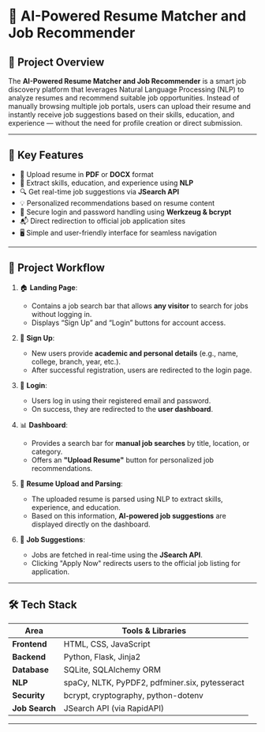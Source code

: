 # 🤖 AI-Powered Resume Matcher and Job Recommender

## 📌 Project Overview  
The **AI-Powered Resume Matcher and Job Recommender** is a smart job discovery platform that leverages Natural Language Processing (NLP) to analyze resumes and recommend suitable job opportunities. Instead of manually browsing multiple job portals, users can upload their resume and instantly receive job suggestions based on their skills, education, and experience — without the need for profile creation or direct submission.

---

## 🎯 Key Features
- 📄 Upload resume in **PDF** or **DOCX** format  
- 🧠 Extract skills, education, and experience using **NLP**  
- 🔍 Get real-time job suggestions via **JSearch API**  
- 💡 Personalized recommendations based on resume content  
- 🔐 Secure login and password handling using **Werkzeug & bcrypt**  
- 📬 Direct redirection to official job application sites  
- 🖥️ Simple and user-friendly interface for seamless navigation  

---

## 🧭 Project Workflow

1. 🏠 **Landing Page**:  
   - Contains a job search bar that allows **any visitor** to search for jobs without logging in.  
   - Displays “Sign Up” and “Login” buttons for account access.

2. 📝 **Sign Up**:  
   - New users provide **academic and personal details** (e.g., name, college, branch, year, etc.).  
   - After successful registration, users are redirected to the login page.

3. 🔐 **Login**:  
   - Users log in using their registered email and password.  
   - On success, they are redirected to the **user dashboard**.

4. 📊 **Dashboard**:  
   - Provides a search bar for **manual job searches** by title, location, or category.  
   - Offers an **"Upload Resume"** button for personalized job recommendations.

5. 📄 **Resume Upload and Parsing**:  
   - The uploaded resume is parsed using NLP to extract skills, experience, and education.  
   - Based on this information, **AI-powered job suggestions** are displayed directly on the dashboard.

6. 🔎 **Job Suggestions**:  
   - Jobs are fetched in real-time using the **JSearch API**.  
   - Clicking "Apply Now" redirects users to the official job listing for application.

---

## 🛠️ Tech Stack

| Area          | Tools & Libraries                            |
|---------------|-----------------------------------------------|
| **Frontend**  | HTML, CSS, JavaScript                         |
| **Backend**   | Python, Flask, Jinja2                         |
| **Database**  | SQLite, SQLAlchemy ORM                        |
| **NLP**       | spaCy, NLTK, PyPDF2, pdfminer.six, pytesseract|
| **Security**  | bcrypt, cryptography, python-dotenv           |
| **Job Search**| JSearch API (via RapidAPI)                    |

---
